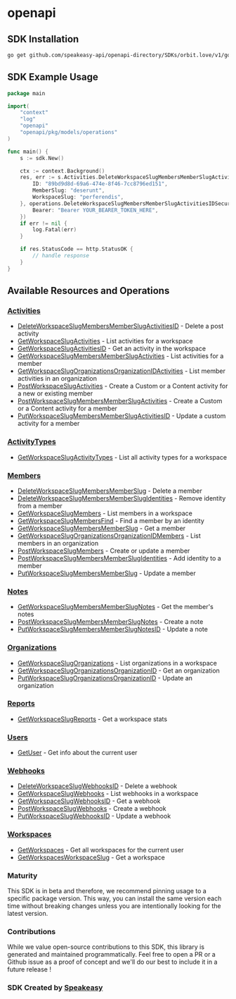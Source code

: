 # openapi

<!-- Start SDK Installation -->
## SDK Installation

```bash
go get github.com/speakeasy-api/openapi-directory/SDKs/orbit.love/v1/go
```
<!-- End SDK Installation -->

## SDK Example Usage
<!-- Start SDK Example Usage -->
```go
package main

import(
	"context"
	"log"
	"openapi"
	"openapi/pkg/models/operations"
)

func main() {
    s := sdk.New()

    ctx := context.Background()
    res, err := s.Activities.DeleteWorkspaceSlugMembersMemberSlugActivitiesID(ctx, operations.DeleteWorkspaceSlugMembersMemberSlugActivitiesIDRequest{
        ID: "89bd9d8d-69a6-474e-8f46-7cc8796ed151",
        MemberSlug: "deserunt",
        WorkspaceSlug: "perferendis",
    }, operations.DeleteWorkspaceSlugMembersMemberSlugActivitiesIDSecurity{
        Bearer: "Bearer YOUR_BEARER_TOKEN_HERE",
    })
    if err != nil {
        log.Fatal(err)
    }

    if res.StatusCode == http.StatusOK {
        // handle response
    }
}
```
<!-- End SDK Example Usage -->

<!-- Start SDK Available Operations -->
## Available Resources and Operations


### [Activities](docs/activities/README.md)

* [DeleteWorkspaceSlugMembersMemberSlugActivitiesID](docs/activities/README.md#deleteworkspaceslugmembersmemberslugactivitiesid) - Delete a post activity
* [GetWorkspaceSlugActivities](docs/activities/README.md#getworkspaceslugactivities) - List activities for a workspace
* [GetWorkspaceSlugActivitiesID](docs/activities/README.md#getworkspaceslugactivitiesid) - Get an activity in the workspace
* [GetWorkspaceSlugMembersMemberSlugActivities](docs/activities/README.md#getworkspaceslugmembersmemberslugactivities) - List activities for a member
* [GetWorkspaceSlugOrganizationsOrganizationIDActivities](docs/activities/README.md#getworkspaceslugorganizationsorganizationidactivities) - List member activities in an organization
* [PostWorkspaceSlugActivities](docs/activities/README.md#postworkspaceslugactivities) - Create a Custom or a Content activity for a new or existing member
* [PostWorkspaceSlugMembersMemberSlugActivities](docs/activities/README.md#postworkspaceslugmembersmemberslugactivities) - Create a Custom or a Content activity for a member
* [PutWorkspaceSlugMembersMemberSlugActivitiesID](docs/activities/README.md#putworkspaceslugmembersmemberslugactivitiesid) - Update a custom activity for a member

### [ActivityTypes](docs/activitytypes/README.md)

* [GetWorkspaceSlugActivityTypes](docs/activitytypes/README.md#getworkspaceslugactivitytypes) - List all activity types for a workspace

### [Members](docs/members/README.md)

* [DeleteWorkspaceSlugMembersMemberSlug](docs/members/README.md#deleteworkspaceslugmembersmemberslug) - Delete a member
* [DeleteWorkspaceSlugMembersMemberSlugIdentities](docs/members/README.md#deleteworkspaceslugmembersmemberslugidentities) - Remove identity from a member
* [GetWorkspaceSlugMembers](docs/members/README.md#getworkspaceslugmembers) - List members in a workspace
* [GetWorkspaceSlugMembersFind](docs/members/README.md#getworkspaceslugmembersfind) - Find a member by an identity
* [GetWorkspaceSlugMembersMemberSlug](docs/members/README.md#getworkspaceslugmembersmemberslug) - Get a member
* [GetWorkspaceSlugOrganizationsOrganizationIDMembers](docs/members/README.md#getworkspaceslugorganizationsorganizationidmembers) - List members in an organization
* [PostWorkspaceSlugMembers](docs/members/README.md#postworkspaceslugmembers) - Create or update a member
* [PostWorkspaceSlugMembersMemberSlugIdentities](docs/members/README.md#postworkspaceslugmembersmemberslugidentities) - Add identity to a member
* [PutWorkspaceSlugMembersMemberSlug](docs/members/README.md#putworkspaceslugmembersmemberslug) - Update a member

### [Notes](docs/notes/README.md)

* [GetWorkspaceSlugMembersMemberSlugNotes](docs/notes/README.md#getworkspaceslugmembersmemberslugnotes) - Get the member's notes
* [PostWorkspaceSlugMembersMemberSlugNotes](docs/notes/README.md#postworkspaceslugmembersmemberslugnotes) - Create a note
* [PutWorkspaceSlugMembersMemberSlugNotesID](docs/notes/README.md#putworkspaceslugmembersmemberslugnotesid) - Update a note

### [Organizations](docs/organizations/README.md)

* [GetWorkspaceSlugOrganizations](docs/organizations/README.md#getworkspaceslugorganizations) - List organizations in a workspace
* [GetWorkspaceSlugOrganizationsOrganizationID](docs/organizations/README.md#getworkspaceslugorganizationsorganizationid) - Get an organization
* [PutWorkspaceSlugOrganizationsOrganizationID](docs/organizations/README.md#putworkspaceslugorganizationsorganizationid) - Update an organization

### [Reports](docs/reports/README.md)

* [GetWorkspaceSlugReports](docs/reports/README.md#getworkspaceslugreports) - Get a workspace stats

### [Users](docs/users/README.md)

* [GetUser](docs/users/README.md#getuser) - Get info about the current user

### [Webhooks](docs/webhooks/README.md)

* [DeleteWorkspaceSlugWebhooksID](docs/webhooks/README.md#deleteworkspaceslugwebhooksid) - Delete a webhook
* [GetWorkspaceSlugWebhooks](docs/webhooks/README.md#getworkspaceslugwebhooks) - List webhooks in a workspace
* [GetWorkspaceSlugWebhooksID](docs/webhooks/README.md#getworkspaceslugwebhooksid) - Get a webhook
* [PostWorkspaceSlugWebhooks](docs/webhooks/README.md#postworkspaceslugwebhooks) - Create a webhook
* [PutWorkspaceSlugWebhooksID](docs/webhooks/README.md#putworkspaceslugwebhooksid) - Update a webhook

### [Workspaces](docs/workspaces/README.md)

* [GetWorkspaces](docs/workspaces/README.md#getworkspaces) - Get all workspaces for the current user
* [GetWorkspacesWorkspaceSlug](docs/workspaces/README.md#getworkspacesworkspaceslug) - Get a workspace
<!-- End SDK Available Operations -->

### Maturity

This SDK is in beta and therefore, we recommend pinning usage to a specific package version.
This way, you can install the same version each time without breaking changes unless you are intentionally
looking for the latest version.

### Contributions

While we value open-source contributions to this SDK, this library is generated and maintained programmatically.
Feel free to open a PR or a Github issue as a proof of concept and we'll do our best to include it in a future release !

### SDK Created by [Speakeasy](https://docs.speakeasyapi.dev/docs/using-speakeasy/client-sdks)
